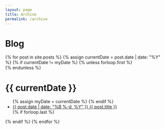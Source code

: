 ```yaml
---
layout: page
title: Archive
permalink: /archive
---
```


# Blog

<div class="page-bg-shadow">
  <section class="archive-post-list">
    {% for post in site.posts %}
        {% assign currentDate = post.date | date: "%Y" %}
        {% if currentDate != myDate %}
            {% unless forloop.first %}</ul></div></div>{% endunless %}
            <div class="archive-post-year">
              <h1>{{ currentDate }}</h1>
              <div class="archive-post-articles"><ul>
            {% assign myDate = currentDate %}
        {% endif %}
        <li>
          <a href="{{ post.url }}" class="archive-link">
            <span class="archive-tag">{{ post.date | date: "%B %-d, %Y" }}</span>
            <span class="archive-title">{{ post.title }}</span>
          </a>
        </li>
        {% if forloop.last %}</ul></div></div>{% endif %}
    {% endfor %}
  </section>
</div>

<!-- Via http://chris.house/blog/building-a-simple-archive-page-with-jekyll/ -->
